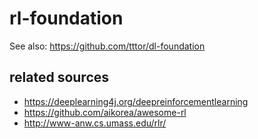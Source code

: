 # rl-foundation
See also: https://github.com/tttor/dl-foundation

## related sources
* https://deeplearning4j.org/deepreinforcementlearning
* https://github.com/aikorea/awesome-rl
* http://www-anw.cs.umass.edu/rlr/
